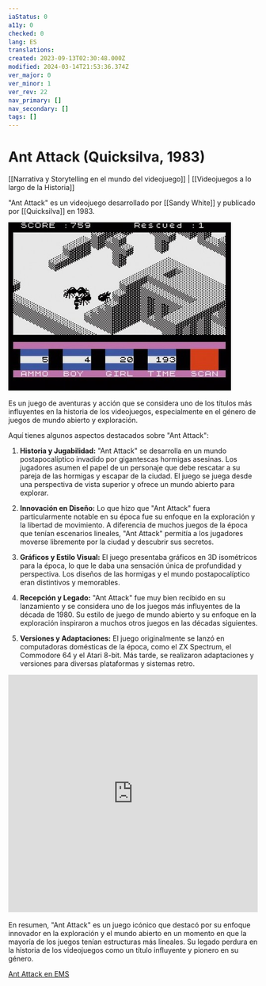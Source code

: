 ```yaml
---
iaStatus: 0
a11y: 0
checked: 0
lang: ES
translations: 
created: 2023-09-13T02:30:48.000Z
modified: 2024-03-14T21:53:36.374Z
ver_major: 0
ver_minor: 1
ver_rev: 22
nav_primary: []
nav_secondary: []
tags: []
---
```

# Ant Attack (Quicksilva, 1983)

[[Narrativa y Storytelling en el mundo del videojuego]] | [[Videojuegos a lo largo de la Historia]]

"Ant Attack" es un videojuego desarrollado por [[Sandy White]] y publicado por [[Quicksilva]] en 1983. 

![Ant Attack - From Retro Gamer](PublicBrain/_resources/Ant%20Attack%20(Quicksilva,%201983)/7d2f1923098a378bef3e7682c31645d0_MD5.jpg)

Es un juego de aventuras y acción que se considera uno de los títulos más influyentes en la historia de los videojuegos, especialmente en el género de juegos de mundo abierto y exploración.

Aquí tienes algunos aspectos destacados sobre "Ant Attack":

1. **Historia y Jugabilidad:** "Ant Attack" se desarrolla en un mundo postapocalíptico invadido por gigantescas hormigas asesinas. Los jugadores asumen el papel de un personaje que debe rescatar a su pareja de las hormigas y escapar de la ciudad. El juego se juega desde una perspectiva de vista superior y ofrece un mundo abierto para explorar.
    
2. **Innovación en Diseño:** Lo que hizo que "Ant Attack" fuera particularmente notable en su época fue su enfoque en la exploración y la libertad de movimiento. A diferencia de muchos juegos de la época que tenían escenarios lineales, "Ant Attack" permitía a los jugadores moverse libremente por la ciudad y descubrir sus secretos.
    
3. **Gráficos y Estilo Visual:** El juego presentaba gráficos en 3D isométricos para la época, lo que le daba una sensación única de profundidad y perspectiva. Los diseños de las hormigas y el mundo postapocalíptico eran distintivos y memorables.
    
4. **Recepción y Legado:** "Ant Attack" fue muy bien recibido en su lanzamiento y se considera uno de los juegos más influyentes de la década de 1980. Su estilo de juego de mundo abierto y su enfoque en la exploración inspiraron a muchos otros juegos en las décadas siguientes.
    
5. **Versiones y Adaptaciones:** El juego originalmente se lanzó en computadoras domésticas de la época, como el ZX Spectrum, el Commodore 64 y el Atari 8-bit. Más tarde, se realizaron adaptaciones y versiones para diversas plataformas y sistemas retro.

<iframe width="100%" height="480" src="https://www.youtube.com/embed/Va5SKaYL3r8?si=sGg-HJj-DZW0wLOJ" title="YouTube video player" frameborder="0" allow="accelerometer; autoplay; clipboard-write; encrypted-media; gyroscope; picture-in-picture; web-share" allowfullscreen></iframe>

En resumen, "Ant Attack" es un juego icónico que destacó por su enfoque innovador en la exploración y el mundo abierto en un momento en que la mayoría de los juegos tenían estructuras más lineales. Su legado perdura en la historia de los videojuegos como un título influyente y pionero en su género.

[Ant Attack en EMS](https://www.elmundodelspectrum.com/ant-attack-1983-quicksilva/)

